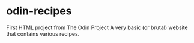 # odin-recipes

First HTML project from The Odin Project
A very basic (or brutal) website that contains various recipes.